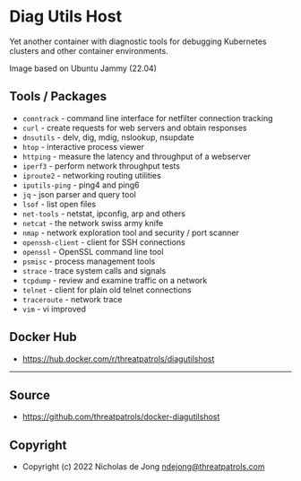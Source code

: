 # Diag Utils Host
Yet another container with diagnostic tools for debugging Kubernetes clusters and 
other container environments.

Image based on Ubuntu Jammy (22.04)

## Tools / Packages
* `conntrack` - command line interface for netfilter connection tracking
* `curl` - create requests for web servers and obtain responses
* `dnsutils` - delv, dig, mdig, nslookup, nsupdate
* `htop` - interactive process viewer
* `httping` - measure the latency and throughput of a webserver
* `iperf3` - perform network throughput tests
* `iproute2` - networking routing utilities 
* `iputils-ping` - ping4 and ping6
* `jq` - json parser and query tool
* `lsof` - list open files
* `net-tools` - netstat, ipconfig, arp and others
* `netcat` - the network swiss army knife
* `nmap` - network exploration tool and security / port scanner
* `openssh-client` - client for SSH connections
* `openssl` - OpenSSL command line tool
* `psmisc` - process management tools
* `strace` - trace system calls and signals
* `tcpdump` - review and examine traffic on a network
* `telnet` - client for plain old telnet connections
* `traceroute` - network trace
* `vim` - vi improved

## Docker Hub
* https://hub.docker.com/r/threatpatrols/diagutilshost

---

## Source
* https://github.com/threatpatrols/docker-diagutilshost

## Copyright
* Copyright (c) 2022 Nicholas de Jong <ndejong@threatpatrols.com>
